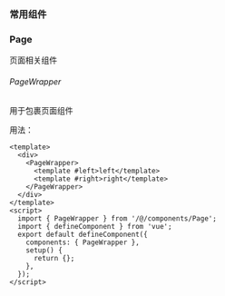 ### 常用组件

### Page
页面相关组件

###### PageWrapper
用于包裹页面组件 <br>

用法：
```vue
<template>
  <div>
    <PageWrapper>
      <template #left>left</template>
      <template #right>right</template>
    </PageWrapper>
  </div>
</template>
<script>
  import { PageWrapper } from '/@/components/Page';
  import { defineComponent } from 'vue';
  export default defineComponent({
    components: { PageWrapper },
    setup() {
      return {};
    },
  });
</script>
```

